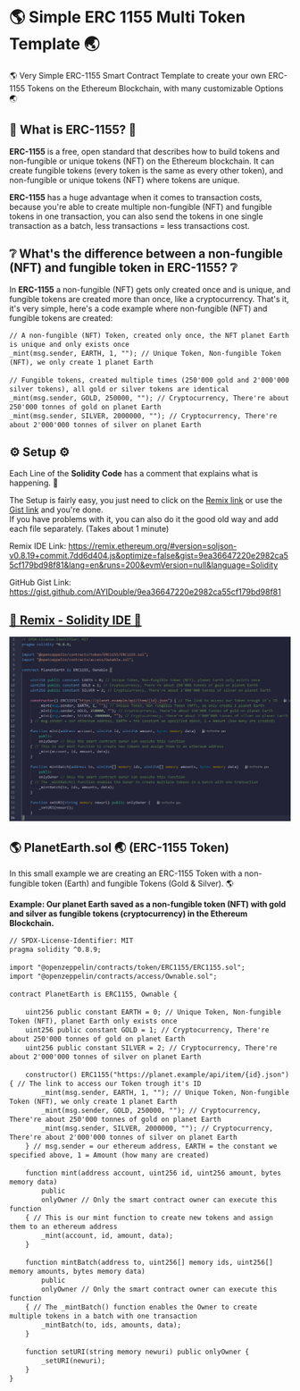 # 🌎 Simple ERC 1155 Multi Token Template 🌏
🌎 Very Simple ERC-1155 Smart Contract Template to create your own ERC-1155 Tokens on the Ethereum Blockchain, with many customizable Options 🌏

## 💎 What is ERC-1155? 💎
**ERC-1155** is a free, open standard that describes how to build tokens and non-fungible or unique tokens (NFT) on the Ethereum blockchain. It can create fungible tokens (every token is the same as every other token), and non-fungible or unique tokens (NFT) where tokens are unique.

**ERC-1155** has a huge advantage when it comes to transaction costs, because you're able to create multiple non-fungible (NFT) and fungible tokens in one transaction, you can also send the tokens in one single transaction as a batch, less transactions = less transactions cost.

## ❔ What's the difference between a non-fungible (NFT) and fungible token in ERC-1155? ❔

In **ERC-1155** a non-fungible (NFT) gets only created once and is unique, and fungible tokens are created more than once, like a cryptocurrency.
That's it, it's very simple, here's a code example where non-fungible (NFT) and fungible tokens are created:

```
// A non-fungible (NFT) Token, created only once, the NFT planet Earth is unique and only exists once
_mint(msg.sender, EARTH, 1, ""); // Unique Token, Non-fungible Token (NFT), we only create 1 planet Earth

// Fungible tokens, created multiple times (250'000 gold and 2'000'000 silver tokens), all gold or silver tokens are identical
_mint(msg.sender, GOLD, 250000, ""); // Cryptocurrency, There're about 250'000 tonnes of gold on planet Earth
_mint(msg.sender, SILVER, 2000000, ""); // Cryptocurrency, There're about 2'000'000 tonnes of silver on planet Earth
```

## ⚙️ Setup ⚙️

Each Line of the **Solidity Code** has a comment that explains what is happening. 📝 

The Setup is fairly easy, you just need to click on the [Remix link](https://remix.ethereum.org/#version=soljson-v0.8.19+commit.7dd6d404.js&optimize=false&gist=9ea36647220e2982ca55cf179bd98f81&lang=en&runs=200&evmVersion=null&language=Solidity) or use the [Gist link](https://gist.github.com/AYIDouble/9ea36647220e2982ca55cf179bd98f81) and you're done. </br>
If you have problems with it, you can also do it the good old way and add each file separately. (Takes about 1 minute)

Remix IDE Link: https://remix.ethereum.org/#version=soljson-v0.8.19+commit.7dd6d404.js&optimize=false&gist=9ea36647220e2982ca55cf179bd98f81&lang=en&runs=200&evmVersion=null&language=Solidity

GitHub Gist Link: https://gist.github.com/AYIDouble/9ea36647220e2982ca55cf179bd98f81

## [📝 Remix - Solidity IDE  📝](https://remix.ethereum.org/#version=soljson-v0.8.19+commit.7dd6d404.js&optimize=false&gist=9ea36647220e2982ca55cf179bd98f81&lang=en&runs=200&evmVersion=null&language=Solidity)

![Remix Solidity IDE Ethereum erc 1155 erc1155 erc-1155 item planet earth gold silver game blockchain](Images/ERC-1155-Remix-IDE-Solidity.png)

## 🌎 PlanetEarth.sol 🌏 (ERC-1155 Token)

In this small example we are creating an ERC-1155 Token with a non-fungible token (Earth) and fungible Tokens (Gold & Silver). 🌎

**Example: Our planet Earth saved as a non-fungible token (NFT) with gold and silver as fungible tokens (cryptocurrency) in the Ethereum Blockchain.**
```
// SPDX-License-Identifier: MIT
pragma solidity ^0.8.9;

import "@openzeppelin/contracts/token/ERC1155/ERC1155.sol";
import "@openzeppelin/contracts/access/Ownable.sol";

contract PlanetEarth is ERC1155, Ownable {

    uint256 public constant EARTH = 0; // Unique Token, Non-fungible Token (NFT), planet Earth only exists once
    uint256 public constant GOLD = 1; // Cryptocurrency, There're about 250'000 tonnes of gold on planet Earth
    uint256 public constant SILVER = 2; // Cryptocurrency, There're about 2'000'000 tonnes of silver on planet Earth

    constructor() ERC1155("https://planet.example/api/item/{id}.json") { // The link to access our Token trough it's ID
        _mint(msg.sender, EARTH, 1, ""); // Unique Token, Non-fungible Token (NFT), we only create 1 planet Earth
        _mint(msg.sender, GOLD, 250000, ""); // Cryptocurrency, There're about 250'000 tonnes of gold on planet Earth
        _mint(msg.sender, SILVER, 2000000, ""); // Cryptocurrency, There're about 2'000'000 tonnes of silver on planet Earth
    } // msg.sender = our ethereum address, EARTH = the constant we specified above, 1 = Amount (how many are created)

    function mint(address account, uint256 id, uint256 amount, bytes memory data)
        public
        onlyOwner // Only the smart contract owner can execute this function
    { // This is our mint function to create new tokens and assign them to an ethereum address
        _mint(account, id, amount, data);
    }

    function mintBatch(address to, uint256[] memory ids, uint256[] memory amounts, bytes memory data)
        public
        onlyOwner // Only the smart contract owner can execute this function
    { // The _mintBatch() function enables the Owner to create multiple tokens in a batch with one transaction
        _mintBatch(to, ids, amounts, data);
    } 

    function setURI(string memory newuri) public onlyOwner {
        _setURI(newuri);
    }
}
```
